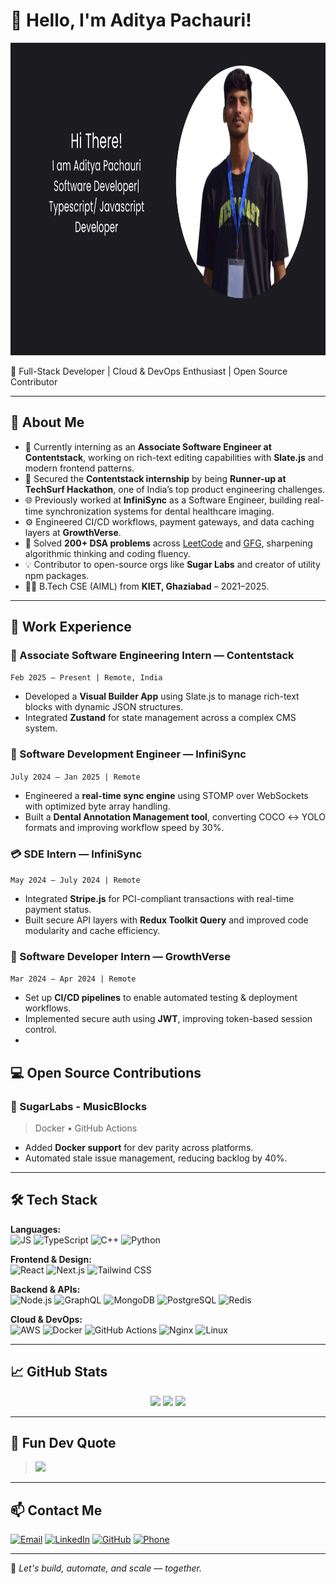 # 👋 Hello, I'm Aditya Pachauri!

<img src="https://github.com/AdityyaX/AdityyaX/blob/main/Aditya%20Pachauri.png?raw=true" alt="Aditya Banner" width="900" height="500">

🚀 Full-Stack Developer | Cloud & DevOps Enthusiast | Open Source Contributor

---

## 🧠 About Me

- 🔭 Currently interning as an **Associate Software Engineer at Contentstack**, working on rich-text editing capabilities with **Slate.js** and modern frontend patterns.
- 🥈 Secured the **Contentstack internship** by being **Runner-up at TechSurf Hackathon**, one of India’s top product engineering challenges.
- 🌐 Previously worked at **InfiniSync** as a Software Engineer, building real-time synchronization systems for dental healthcare imaging.
- ⚙️ Engineered CI/CD workflows, payment gateways, and data caching layers at **GrowthVerse**.
- 🧠 Solved **200+ DSA problems** across [LeetCode](https://leetcode.com/itsadityaa) and [GFG](https://www.geeksforgeeks.org/user/adityapachauri182003/), sharpening algorithmic thinking and coding fluency.
- 💡 Contributor to open-source orgs like **Sugar Labs** and creator of utility npm packages.
- 🧑‍💻 B.Tech CSE (AIML) from **KIET, Ghaziabad** – 2021–2025.


---

## 💼 Work Experience

### 🧩 Associate Software Engineering Intern — Contentstack  
`Feb 2025 – Present | Remote, India`  
- Developed a **Visual Builder App** using Slate.js to manage rich-text blocks with dynamic JSON structures.
- Integrated **Zustand** for state management across a complex CMS system.

### 🔁 Software Development Engineer — InfiniSync  
`July 2024 – Jan 2025 | Remote`  
- Engineered a **real-time sync engine** using STOMP over WebSockets with optimized byte array handling.
- Built a **Dental Annotation Management tool**, converting COCO ↔ YOLO formats and improving workflow speed by 30%.

### 💳 SDE Intern — InfiniSync  
`May 2024 – July 2024 | Remote`  
- Integrated **Stripe.js** for PCI-compliant transactions with real-time payment status.
- Built secure API layers with **Redux Toolkit Query** and improved code modularity and cache efficiency.

### 🚀 Software Developer Intern — GrowthVerse  
`Mar 2024 – Apr 2024 | Remote`  
- Set up **CI/CD pipelines** to enable automated testing & deployment workflows.
- Implemented secure auth using **JWT**, improving token-based session control.
- 
## 💻 Open Source Contributions

### 🎵 SugarLabs - MusicBlocks  
> Docker • GitHub Actions  
- Added **Docker support** for dev parity across platforms.
- Automated stale issue management, reducing backlog by 40%.

---

## 🛠️ Tech Stack

**Languages:**  
![JS](https://img.shields.io/badge/-JavaScript-F7DF1E?logo=javascript&style=for-the-badge) 
![TypeScript](https://img.shields.io/badge/-TypeScript-3178C6?logo=typescript&style=for-the-badge) 
![C++](https://img.shields.io/badge/-C++-00599C?logo=c%2B%2B&style=for-the-badge)
![Python](https://img.shields.io/badge/-Python-3776AB?logo=python&style=for-the-badge)

**Frontend & Design:**  
![React](https://img.shields.io/badge/-React-61DAFB?logo=react&style=for-the-badge)
![Next.js](https://img.shields.io/badge/-Next.js-000000?logo=next.js&style=for-the-badge)
![Tailwind CSS](https://img.shields.io/badge/-Tailwind-38B2AC?logo=tailwind-css&style=for-the-badge)

**Backend & APIs:**  
![Node.js](https://img.shields.io/badge/-Node.js-339933?logo=node.js&style=for-the-badge)
![GraphQL](https://img.shields.io/badge/-GraphQL-E10098?logo=graphql&style=for-the-badge)
![MongoDB](https://img.shields.io/badge/-MongoDB-47A248?logo=mongodb&style=for-the-badge)
![PostgreSQL](https://img.shields.io/badge/-PostgreSQL-4169E1?logo=postgresql&style=for-the-badge)
![Redis](https://img.shields.io/badge/-Redis-DC382D?logo=redis&style=for-the-badge)

**Cloud & DevOps:**  
![AWS](https://img.shields.io/badge/-AWS-FF9900?logo=amazonaws&style=for-the-badge)
![Docker](https://img.shields.io/badge/-Docker-2496ED?logo=docker&style=for-the-badge)
![GitHub Actions](https://img.shields.io/badge/-GitHub%20Actions-2088FF?logo=github-actions&style=for-the-badge)
![Nginx](https://img.shields.io/badge/-Nginx-009639?logo=nginx&style=for-the-badge)
![Linux](https://img.shields.io/badge/-Linux-FCC624?logo=linux&style=for-the-badge)

---

## 📈 GitHub Stats

<p align="center">
  <img height="180em" src="https://github-readme-stats.vercel.app/api?username=AdityyaX&show_icons=true&theme=algolia&count_private=true"/>
  <img height="180em" src="https://github-readme-stats.vercel.app/api/top-langs/?username=AdityyaX&layout=compact&theme=algolia"/>
  <img src="https://streak-stats.demolab.com?user=AdityyaX&theme=monokai-metallian&hide_border=true"/>
</p>

---

## 🧩 Fun Dev Quote

> ![](https://quotes-github-readme.vercel.app/api?type=horizontal&theme=light)

---

## 📫 Contact Me

[![Email](https://img.shields.io/badge/Email-adityapachauri182003%40gmail.com-red?style=for-the-badge&logo=gmail)](mailto:adityapachauri182003@gmail.com)
[![LinkedIn](https://img.shields.io/badge/LinkedIn-aditya--pachauri-blue?style=for-the-badge&logo=linkedin)](https://linkedin.com/in/aditya-pachauri)
[![GitHub](https://img.shields.io/badge/GitHub-AdityyaX-181717?style=for-the-badge&logo=github)](https://github.com/AdityyaX)
[![Phone](https://img.shields.io/badge/Call-%2B91--8439917212-black?style=for-the-badge&logo=android)](tel:+918439917212)

---

🎯 *Let's build, automate, and scale — together.*
